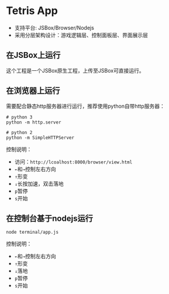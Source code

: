 # Tetris App

* 支持平台: JSBox/Browser/Nodejs
* 采用分层架构设计：游戏逻辑层、控制面板层、界面展示层

## 在JSBox上运行
这个工程是一个JSBox原生工程，上传至JSBox可直接运行。

## 在浏览器上运行
需要配合静态http服务器进行运行，推荐使用python自带http服务器：
```shell
# python 3
python -m http.server

# python 2
python -m SimpleHTTPServer
```
控制说明：
* 访问：`http://lcoalhost:8000/browser/view.html`
* `←`和`→`控制左右方向
* `↑`形变
* `↓`长按加速，双击落地
* `p`暂停
* `s`开始

## 在控制台基于nodejs运行
```shell
node terminal/app.js
```
控制说明：
* `←`和`→`控制左右方向
* `↑`形变
* `↓`落地
* `p`暂停
* `s`开始